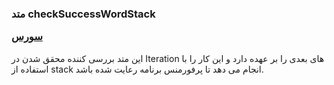 <h3>
متد checkSuccessWordStack

<a class="ext-link" href="classes_Tetris_TetrisGame.js.html#line128" target="_blank">سورس</a>

</h3>

این متد بررسی کننده محقق شدن در Iteration های بعدی را بر عهده دارد و این کار را با استفاده از stack انجام می دهد تا پرفورمنس برنامه رعایت شده باشد.
